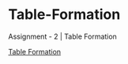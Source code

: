 # Table-Formation
Assignment - 2 | Table Formation

[Table Formation](https://raushanraj13.github.io/Table-Formation/https://raushanraj13.github.io/Table-Formation)
